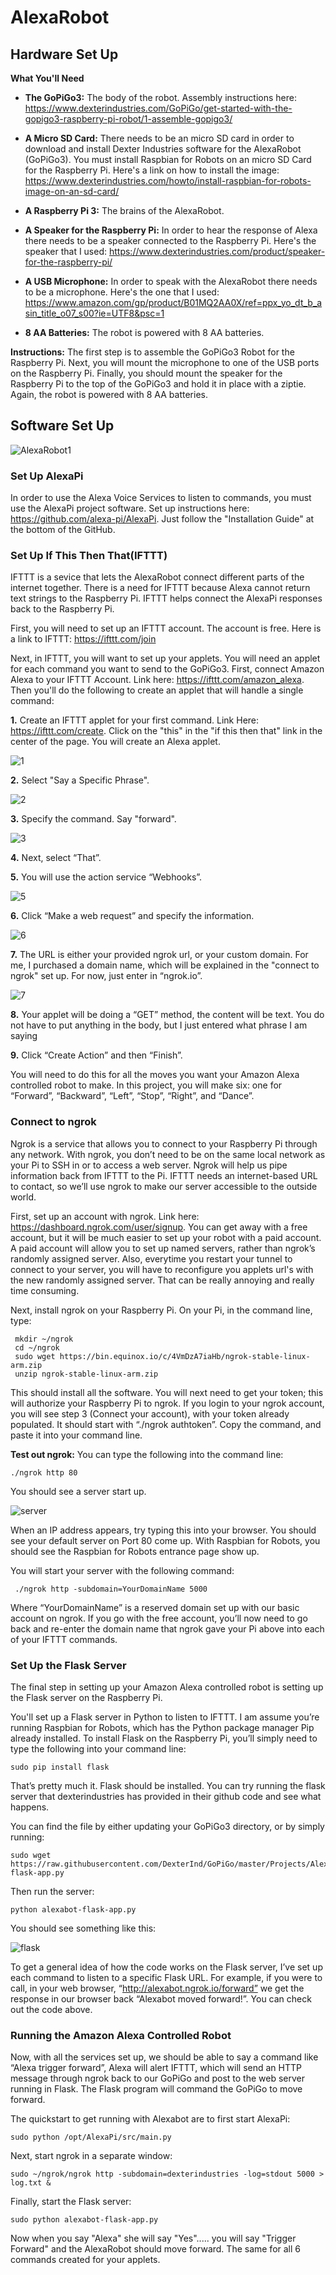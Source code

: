 # AlexaRobot

## Hardware Set Up

**What You'll Need** 

* **The GoPiGo3:** The body of the robot. Assembly instructions here: https://www.dexterindustries.com/GoPiGo/get-started-with-the-gopigo3-raspberry-pi-robot/1-assemble-gopigo3/

* **A Micro SD Card:** There needs to be an micro SD card in order to download and install Dexter Industries software for the AlexaRobot (GoPiGo3). You must install Raspbian for Robots on an micro SD Card for the Raspberry Pi. Here's a link on how to install the image: https://www.dexterindustries.com/howto/install-raspbian-for-robots-image-on-an-sd-card/

* **A Raspberry Pi 3:** The brains of the AlexaRobot.

* **A Speaker for the Raspberry Pi:** In order to hear the response of Alexa there needs to be a speaker connected to the Raspberry Pi. Here's the speaker that I used: https://www.dexterindustries.com/product/speaker-for-the-raspberry-pi/

* **A USB Microphone:** In order to speak with the AlexaRobot there needs to be a microphone. Here's the one that I used:  https://www.amazon.com/gp/product/B01MQ2AA0X/ref=ppx_yo_dt_b_asin_title_o07_s00?ie=UTF8&psc=1

* **8 AA Batteries:** The robot is powered with 8 AA batteries.

**Instructions:** The first step is to assemble the GoPiGo3 Robot for the Raspberry Pi. Next, you will mount the microphone to one of the USB ports on the Raspberry Pi.  Finally, you should mount the speaker for the Raspberry Pi to the top of the GoPiGo3 and hold it in place with a ziptie.  Again, the robot is powered with 8 AA batteries.

## Software Set Up

![AlexaRobot1](https://user-images.githubusercontent.com/39312485/56705659-d6dc1b00-66df-11e9-9c69-d4ad678c526a.png)


### Set Up AlexaPi 
In order to use the Alexa Voice Services to listen to commands, you must use the AlexaPi project software. Set up instructions here: https://github.com/alexa-pi/AlexaPi. Just follow the "Installation Guide" at the bottom of the GitHub. 

### Set Up If This Then That(IFTTT)
IFTTT is a sevice that lets the AlexaRobot connect different parts of the internet together. There is a need for IFTTT because Alexa cannot return text strings to the Raspberry Pi. IFTTT helps connect the AlexaPi responses back to the Raspberry Pi. 

First, you will need to set up an IFTTT account. The account is free. Here is a link to IFTTT: https://ifttt.com/join

Next, in IFTTT, you will want to set up your applets.  You will need an applet for each command you want to send to the GoPiGo3. First, connect Amazon Alexa to your IFTTT Account. Link here: https://ifttt.com/amazon_alexa. Then you'll do the following to create an applet that will handle a single command:

**1.** Create an IFTTT applet for your first command. Link Here: https://ifttt.com/create. Click on the "this" in the "if this then that" link in the center of the page. You will create an Alexa applet.

![1](https://user-images.githubusercontent.com/39312485/56707816-71405c80-66e8-11e9-9a13-349e4ea70326.JPG)

**2.** Select "Say a Specific Phrase".

![2](https://user-images.githubusercontent.com/39312485/56707845-8f0dc180-66e8-11e9-81c4-d464af4986ec.JPG)


**3.** Specify the command. Say "forward".

![3](https://user-images.githubusercontent.com/39312485/56707863-a51b8200-66e8-11e9-8d17-abcd8cfa41ef.JPG)


**4.** Next, select “That”.

**5.** You will use the action service “Webhooks”.

![5](https://user-images.githubusercontent.com/39312485/56707894-c0868d00-66e8-11e9-8f0f-c2e36ba3eda1.JPG)


**6.**  Click “Make a web request” and specify the information.

![6](https://user-images.githubusercontent.com/39312485/56707913-d1370300-66e8-11e9-8482-21edb8a61484.JPG)

**7.** The URL is either your provided ngrok url, or your custom domain. For me, I purchased a domain name, which will be explained in the "connect to ngrok" set up. For now, just enter in “ngrok.io”.

![7](https://user-images.githubusercontent.com/39312485/56707926-e01db580-66e8-11e9-9f36-8dfbcf94b23f.JPG)


**8.** Your applet will be doing a “GET” method, the content will be text. You do not have to put anything in the body, but I just entered what phrase I am saying

**9.**  Click “Create Action” and then “Finish”.

You will need to do this for all the moves you want your Amazon Alexa controlled robot to make. In this project, you will make six: one for “Forward”, “Backward”, “Left”, “Stop”, “Right”, and “Dance”.

### Connect to ngrok 
Ngrok is a service that allows you to connect to your Raspberry Pi through any network.  With ngrok, you don’t need to be on the same local network as your Pi to SSH in or to access a web server. Ngrok will help us pipe information back from IFTTT to the Pi. IFTTT needs an internet-based URL to contact, so we’ll use ngrok to make our server accessible to the outside world.

First, set up an account with ngrok. Link here: https://dashboard.ngrok.com/user/signup. You can get away with a free account, but it will be much easier to set up your robot with a paid account. A paid account will allow you to set up named servers, rather than ngrok’s randomly assigned server. Also, everytime you restart your tunnel to connect to your server, you will have to reconfigure you applets url's with the new randomly assigned server. That can be really annoying and really time consuming. 

Next, install ngrok on your Raspberry Pi.  On your Pi, in the command line, type:

```
 mkdir ~/ngrok
 cd ~/ngrok
 sudo wget https://bin.equinox.io/c/4VmDzA7iaHb/ngrok-stable-linux-arm.zip
 unzip ngrok-stable-linux-arm.zip
```
This should install all the software.  You will next need to get your token; this will authorize your Raspberry Pi to ngrok.  If you login to your ngrok account, you will see step 3 (Connect your account), with your token already populated.  It should start with “./ngrok authtoken”.  Copy the command, and paste it into your command line.

**Test out ngrok:**  You can type the following into the command line:

```
./ngrok http 80
```

You should see a server start up. 

![server](https://user-images.githubusercontent.com/39312485/56708873-6b4c7a80-66ec-11e9-82fc-ddb33ea2e990.JPG)

When an IP address appears, try typing this into your browser.  You should see your default server on Port 80 come up.  With Raspbian for Robots, you should see the Raspbian for Robots entrance page show up.

You will start your server with the following command:

```
 ./ngrok http -subdomain=YourDomainName 5000
```

Where “YourDomainName” is a reserved domain set up with our basic account on ngrok.  If you go with the free account, you’ll now need to go back and re-enter the domain name that ngrok gave your Pi above into each of your IFTTT commands.

### Set Up the Flask Server

The final step in setting up your Amazon Alexa controlled robot is setting up the Flask server on the Raspberry Pi.

You'll set up a Flask server in Python to listen to IFTTT.  I am assume you’re running Raspbian for Robots, which has the Python package manager Pip already installed.  To install Flask on the Raspberry Pi, you’ll simply need to type the following into your command line:

```
sudo pip install flask
```

That’s pretty much it.  Flask should be installed.  You can try running the flask server that dexterindustries has provided in their github code and see what happens.

You can find the file by either updating your GoPiGo3 directory, or by simply running:

```
sudo wget https://raw.githubusercontent.com/DexterInd/GoPiGo/master/Projects/Alexabot/alexabot-flask-app.py
```

Then run the server:
```
python alexabot-flask-app.py
```

You should see something like this:

![flask](https://user-images.githubusercontent.com/39312485/56709160-bf0b9380-66ed-11e9-8272-f449424ef55c.JPG)

To get a general idea of how the code works on the Flask server, I’ve set up each command to listen to a specific Flask URL.  For example, if you were to call, in your web browser, “http://alexabot.ngrok.io/forward” we get the response in our browser back “Alexabot moved forward!”. You can check out the code above.

### Running the Amazon Alexa Controlled Robot

Now, with all the services set up, we should be able to say a command like “Alexa trigger forward”, Alexa will alert IFTTT, which will send an HTTP message through ngrok back to our GoPiGo and post to the web server running in Flask.  The Flask program will command the GoPiGo to move forward.

The quickstart to get running with Alexabot are to first start AlexaPi:
```
sudo python /opt/AlexaPi/src/main.py
```
Next, start ngrok in a separate window:

```
sudo ~/ngrok/ngrok http -subdomain=dexterindustries -log=stdout 5000 > log.txt &
```

Finally, start the Flask server:
```
sudo python alexabot-flask-app.py
```

Now when you say "Alexa" she will say "Yes"..... you will say "Trigger Forward" and the AlexaRobot should move forward. The same for all 6 commands created for your applets. 
